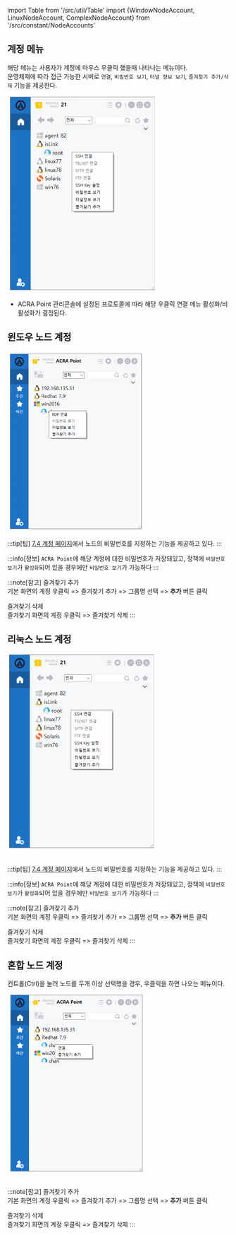 import Table from '/src/util/Table'
import {WindowNodeAccount, LinuxNodeAccount, ComplexNodeAccount} from '/src/constant/NodeAccounts' 

## 계정 메뉴
해당 메뉴는 사용자가 계정에 마우스 우클릭 했을때 나타나는 메뉴이다.  
운영체제에 따라 접근 가능한 서버로 `연결`, `비밀번호 보기`, `터널 정보 보기`, `즐겨찾기 추가/삭제` 기능을 제공한다.

![계정 메뉴](image.png)

- ACRA Point 관리콘솔에 설정된 프로토콜에 따라 해당 우클릭 연결 메뉴 활성화/비활성화가 결정된다.

## 윈도우 노드 계정
![윈도우 노드 계정](image-1.png)

<Table tableData={WindowNodeAccount}/>

:::tip[팁]
[7.4 계정 페이지](http://localhost:3000/docs/자원/7.4%20계정)에서 노드의 비밀번호를 지정하는 기능을 제공하고 있다.
:::

:::info[정보]
`ACRA Point`에 해당 계정에 대한 비밀번호가 저장돼있고, 정책에 `비밀번호 보기`가 `활성화`되어 있을 경우에만 `비밀번호 보기`가 가능하다
:::

:::note[참고]
<span className='text-bold-with-margin'>즐겨찾기 추가</span>  
기본 화면의 계정 우클릭 => 즐겨찾기 추가 => 그룹명 선택 => **추가** 버튼 클릭

<span className='text-bold-with-margin'>즐겨찾기 삭제</span>  
즐겨찾기 화면의 계정 우클릭 => 즐겨찾기 삭제
:::

## 리눅스 노드 계정
![리눅스 노드 계정](image-2.png)

<Table tableData={LinuxNodeAccount}/>

:::tip[팁]
[7.4 계정 페이지](http://localhost:3000/docs/자원/7.4%20계정)에서 노드의 비밀번호를 지정하는 기능을 제공하고 있다.
:::

:::info[정보]
`ACRA Point`에 해당 계정에 대한 비밀번호가 저장돼있고, 정책에 `비밀번호 보기`가 `활성화`되어 있을 경우에만 `비밀번호 보기`가 가능하다
:::

:::note[참고]
<span className='text-bold-with-margin'>즐겨찾기 추가</span>  
기본 화면의 계정 우클릭 => 즐겨찾기 추가 => 그룹명 선택 => **추가** 버튼 클릭

<span className='text-bold-with-margin'>즐겨찾기 삭제</span>  
즐겨찾기 화면의 계정 우클릭 => 즐겨찾기 삭제
:::

## 혼합 노드 계정
컨트롤(Ctrl)을 눌러 노드를 두개 이상 선택했을 경우, 우클릭을 하면 나오는 메뉴이다.

![혼합 노드 계정](image-3.png)

<Table tableData={ComplexNodeAccount}/>

:::note[참고]
<span className='text-bold-with-margin'>즐겨찾기 추가</span>  
기본 화면의 계정 우클릭 => 즐겨찾기 추가 => 그룹명 선택 => **추가** 버튼 클릭

<span className='text-bold-with-margin'>즐겨찾기 삭제</span>  
즐겨찾기 화면의 계정 우클릭 => 즐겨찾기 삭제
:::